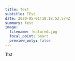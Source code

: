 ```yaml
---
title: Test
subtitle: TEst
date: 2020-05-01T18:18:52.574Z
summary: test
image:
  filename: featured.jpg
  focal_point: Smart
  preview_only: false
---
```

Ttst